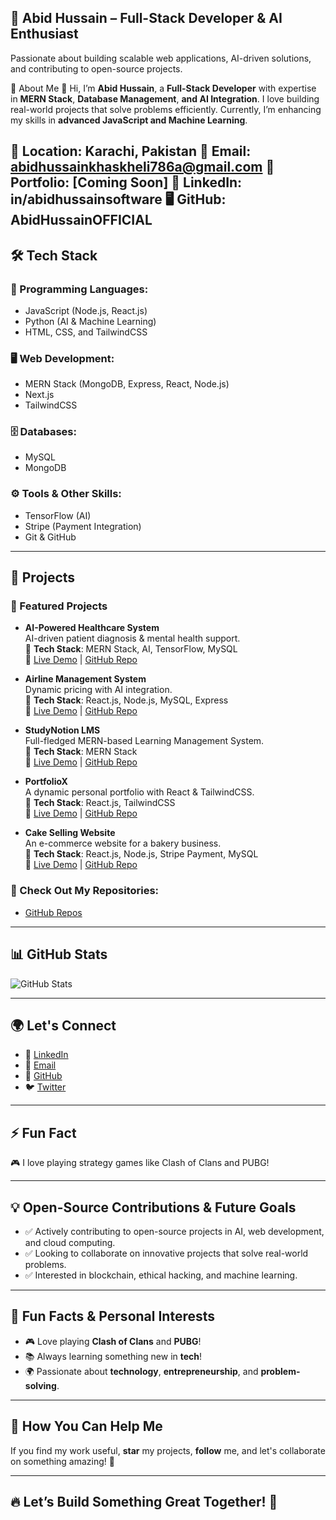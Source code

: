 🚀 Abid Hussain – Full-Stack Developer & AI Enthusiast
---
Passionate about building scalable web applications, AI-driven solutions, and contributing to open-source projects.


🌟 About Me
👋 Hi, I’m **Abid Hussain**, a **Full-Stack Developer** with expertise in **MERN Stack**, **Database Management**, **and AI Integration**. I love building real-world projects that solve problems efficiently. Currently, I’m enhancing my skills in **advanced JavaScript and Machine Learning**.

📍 Location: Karachi, Pakistan
📧 Email: abidhussainkhaskheli786a@gmail.com
🔗 Portfolio: [Coming Soon]
💼 LinkedIn: in/abidhussainsoftware
🖥️ GitHub: AbidHussainOFFICIAL
---

## 🛠 Tech Stack
### 🚀 Programming Languages:
- JavaScript (Node.js, React.js)
- Python (AI & Machine Learning)
- HTML, CSS, and TailwindCSS

### 🖥️ Web Development:
- MERN Stack (MongoDB, Express, React, Node.js)
- Next.js
- TailwindCSS

### 🗄️ Databases:
- MySQL
- MongoDB

### ⚙️ Tools & Other Skills:
- TensorFlow (AI)
- Stripe (Payment Integration)
- Git & GitHub

---

## 🚀 Projects

### 📌 Featured Projects

- **AI-Powered Healthcare System**  
  AI-driven patient diagnosis & mental health support.  
  🚀 **Tech Stack**: MERN Stack, AI, TensorFlow, MySQL  
  🔗 [Live Demo](#) | [GitHub Repo](#)

- **Airline Management System**  
  Dynamic pricing with AI integration.  
  🚀 **Tech Stack**: React.js, Node.js, MySQL, Express  
  🔗 [Live Demo](#) | [GitHub Repo](#)

- **StudyNotion LMS**  
  Full-fledged MERN-based Learning Management System.  
  🚀 **Tech Stack**: MERN Stack  
  🔗 [Live Demo](#) | [GitHub Repo](#)

- **PortfolioX**  
  A dynamic personal portfolio with React & TailwindCSS.  
  🚀 **Tech Stack**: React.js, TailwindCSS  
  🔗 [Live Demo](#) | [GitHub Repo](#)

- **Cake Selling Website**  
  An e-commerce website for a bakery business.  
  🚀 **Tech Stack**: React.js, Node.js, Stripe Payment, MySQL  
  🔗 [Live Demo](#) | [GitHub Repo](#)

### 📌 Check Out My Repositories:
- [GitHub Repos](https://github.com/AbidHussainOFFICIAL)

---

## 📊 GitHub Stats

![GitHub Stats](https://github-readme-stats.vercel.app/api?username=AbidHussainOFFICIAL&show_icons=true&hide_title=true)

---

## 🌍 Let's Connect
- 🔗 [LinkedIn](https://www.linkedin.com/in/abidhussainsoftware)
- 📧 [Email](mailto:abidhussainkhaskheli786a@gmail.com)
- 🚀 [GitHub](https://github.com/AbidHussainOFFICIAL)
- 🐦 [Twitter](https://twitter.com/AbidHussainOFF)

---

## ⚡ Fun Fact
🎮 I love playing strategy games like Clash of Clans and PUBG!

---

## 💡 Open-Source Contributions & Future Goals
- ✅ Actively contributing to open-source projects in AI, web development, and cloud computing.
- ✅ Looking to collaborate on innovative projects that solve real-world problems.
- ✅ Interested in blockchain, ethical hacking, and machine learning.

---

## 🚀 Fun Facts & Personal Interests
- 🎮 Love playing **Clash of Clans** and **PUBG**!
- 📚 Always learning something new in **tech**!
- 🌍 Passionate about **technology**, **entrepreneurship**, and **problem-solving**.

---

## 🎯 How You Can Help Me
If you find my work useful, **star** my projects, **follow** me, and let's collaborate on something amazing! 🚀

---

## 🔥 Let’s Build Something Great Together! 🚀
